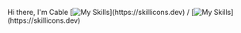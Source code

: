 Hi there, I'm Cable
[![My Skills](https://skillicons.dev/icons?i=cs,js,dart,)](https://skillicons.dev) / [![My Skills](https://skillicons.dev/icons?i=dotnet,react,flutter,)](https://skillicons.dev) 
